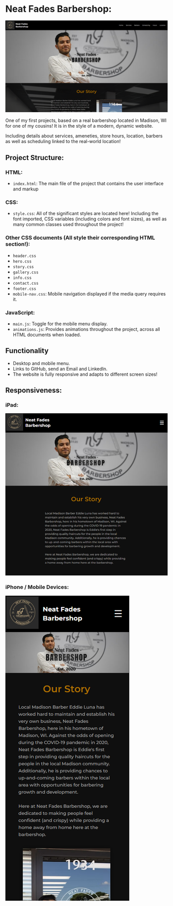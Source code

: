 # Neat Fades Barbershop:
![1904x1080](./images/neatFadesBarbershopDesktop.png)

One of my first projects, based on a real barbershop located in Madison, WI for one of my cousins! It is in the style of a modern, dynamic website.

Including details about services, ameneties, store hours, location, barbers as well as scheduling linked to the real-world location!

## Project Structure:

### HTML:
- `index.html`: The main file of the project that contains the user interface and markup

### CSS:
- `style.css`: All of the significant styles are located here! Including the font imported, CSS variables (including colors and font sizes), as well as many common classes used throughout the project!
### Other CSS documents (All style their corresponding HTML section!):
- `header.css`
- `hero.css`
- `story.css`
- `gallery.css`
- `info.css`
- `contact.css`
- `footer.css`
- `mobile-nav.css`: Mobile navigation displayed if the media query requires it.

### JavaScript:
- `main.js`: Toggle for the mobile menu display.
- `animations.js`: Provides animations throughout the project, across all HTML documents when loaded.

## Functionality

- Desktop and mobile menu.
- Links to GitHub, send an Email and LinkedIn.
- The website is fully responsive and adapts to different screen sizes!

## Responsiveness: 

### iPad:
![946x946](./images/neatFadesBarbershopTablet.png)

### iPhone / Mobile Devices:
![385x948](./images/neatFadesBarbershopMobile.png)
